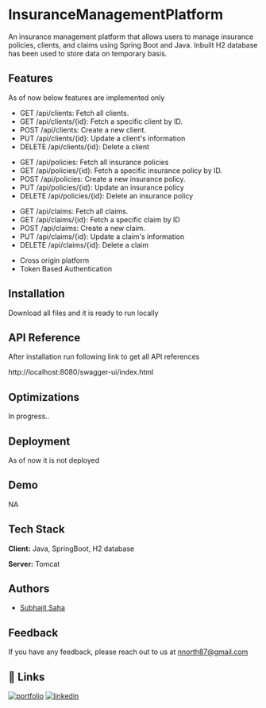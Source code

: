 
# InsuranceManagementPlatform

An insurance management platform that allows users to manage insurance
policies, clients, and claims using Spring Boot and Java. Inbuilt H2 database has been used to store data on temporary basis.



## Features
As of now below features are implemented only

<Clients>

- GET /api/clients: Fetch all clients.
- GET /api/clients/{id}: Fetch a specific client by ID.
- POST /api/clients: Create a new client.
- PUT /api/clients/{id}: Update a client's information
- DELETE /api/clients/{id}: Delete a client
<InsurancePolicy>

- GET /api/policies: Fetch all insurance policies
- GET /api/policies/{id}: Fetch a specific insurance policy by ID.
- POST /api/policies: Create a new insurance policy.
- PUT /api/policies/{id}: Update an insurance policy
- DELETE /api/policies/{id}: Delete an insurance policy
<Claims>

- GET /api/claims: Fetch all claims.
- GET /api/claims/{id}: Fetch a specific claim by ID
- POST /api/claims: Create a new claim.
- PUT /api/claims/{id}: Update a claim's information
- DELETE /api/claims/{id}: Delete a claim

<Others>

- Cross origin platform
- Token Based Authentication

## Installation

Download all files and it is ready to run locally

    
## API Reference

After installation run following link to get all API references

http://localhost:8080/swagger-ui/index.html
## Optimizations

In progress..


## Deployment

As of now it is not deployed 



## Demo

NA


## Tech Stack

**Client:** Java, SpringBoot, H2 database

**Server:** Tomcat


## Authors

- [Subhajit Saha](https://github.com/subhajit51193)


## Feedback

If you have any feedback, please reach out to us at nnorth87@gmail.com


## 🔗 Links
[![portfolio](https://img.shields.io/badge/my_portfolio-000?style=for-the-badge&logo=ko-fi&logoColor=white)](https://subhajit51193.github.io/)
[![linkedin](https://img.shields.io/badge/linkedin-0A66C2?style=for-the-badge&logo=linkedin&logoColor=white)](https://www.linkedin.com/in/subhajit-saha-103110185/)
